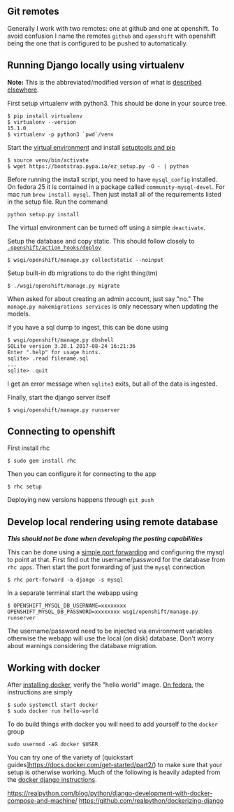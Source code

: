 Git remotes
-----------
Generally I work with two remotes: one at github and one at openshift. To avoid confusion I
name the remotes `github` and `openshift` with openshift being the one that is configured
to be pushed to automatically.

Running Django locally using virtualenv
---------------------------------------
**Note:** This is the abbreviated/modified version of what is
[described elsewhere](http://www.jeffknupp.com/blog/2012/02/09/starting-a-django-project-the-right-way/).

First setup virtualenv with python3. This should be done in your source tree.
```
$ pip install virtualenv
$ virtualenv --version
15.1.0
$ virtualenv -p python3 `pwd`/venv
```

Start the [virtual environment](https://virtualenv.pypa.io/en/latest/index.html) and install
[setuptools and pip](https://pip.pypa.io/en/latest/installing.html)
```
$ source venv/bin/activate
$ wget https://bootstrap.pypa.io/ez_setup.py -O - | python
```
Before running the install script, you need to have `mysql_config`
installed. On fedora 25 it is contained in a package called
`community-mysql-devel`. For mac run `brew install mysql`. Then just
install all of the requirements listed in the setup file. Run the
command
```
python setup.py install
```
The virtual environment can be turned off using a simple `deactivate`.

Setup the database and copy static. This should follow closely to [`.openshift/action_hooks/deploy`](https://github.com/mantidproject/webapp/blob/master/.openshift/action_hooks/deploy)
```
$ wsgi/openshift/manage.py collectstatic --noinput
```

Setup built-in db migrations to do the right thing(tm)
```
$ ./wsgi/openshift/manage.py migrate
```
When asked for about creating an admin account, just say "no." The
`manage.py makemigrations services` is only necessary when updating
the models.

If you have a sql dump to ingest, this can be done using
```
$ wsgi/openshift/manage.py dbshell
SQLite version 3.20.1 2017-08-24 16:21:36
Enter ".help" for usage hints.
sqlite> .read filename.sql
...
sqlite> .quit
```
I get an error message when `sqlite3` exits, but all of the data is ingested.

Finally, start the django server itself
```
$ wsgi/openshift/manage.py runserver
```

Connecting to openshift
-----------------------
First install rhc
```
$ sudo gem install rhc
```
Then you can configure it for connecting to the app
```
$ rhc setup
```

Deploying new versions happens through `git push`

Develop local rendering using remote database
---------------------------------------------
***This should not be done when developing the posting capabilities***

This can be done using a
[simple port forwarding](https://blog.openshift.com/getting-started-with-port-forwarding-on-openshift/)
and configuring the mysql to point at that. First find out the
username/password for the database from `rhc apps`. Then start the
port forwarding of just the `mysql` connection
```
$ rhc port-forward -a django -s mysql
```
In a separate terminal start the webapp using
```
$ OPENSHIFT_MYSQL_DB_USERNAME=xxxxxxxx OPENSHIFT_MYSQL_DB_PASSWORD=xxxxxxxx wsgi/openshift/manage.py runserver
```
The username/password need to be injected via environment variables
otherwise the webapp will use the local (on disk) database. Don't
worry about warnings considering the database migration.

Working with docker
-------------------

After [installing docker](https://docs.docker.com/engine/installation/), verify the "hello world" image. [On fedora](https://docs.docker.com/engine/installation/linux/docker-ce/fedora/), the instructions are simply

```
$ sudo systemctl start docker
$ sudo docker run hello-world
```

To do build things with docker you will need to add yourself to the `docker` group
```
sudo usermod -aG docker $USER
```
You can try one of the variety of [quickstart
guides]https://docs.docker.com/get-started/part2/) to make sure that
your setup is otherwise working. Much of the following is heavily
adapted from the [docker django instructions](https://docs.docker.com/compose/django/).


https://realpython.com/blog/python/django-development-with-docker-compose-and-machine/
https://github.com/realpython/dockerizing-django
